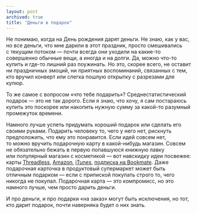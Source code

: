 ```yaml
---
layout: post
archived: true
title: "Деньги в подарок"
---
```


Не понимаю, когда на День рождения дарят деньги. Не знаю, как у вас, но все деньги, что мне дарили в этот праздник, просто смешивались с текущим потоком — почти всегда они уходили на какие-то совершенно обычные вещи, а иногда и на долги. Да, можно что-то купить и где-то лишний раз поужинать. Но это, скорее всего, не оставит ни праздничных эмоций, ни приятных воспоминаний, связанных с тем, кто вручил конверт или слегка пошлую открытку с разрезами для купюр.

То же самое с вопросом «что тебе подарить»? Среднестатистический подарок — это не так дорого. Если я знаю, что хочу, я сам постараюсь купить это поскорее или накопить нужную сумму за какой-то разумный промежуток времени.

Намного лучше успеть придумать хороший подарок или сделать его своими руками. Подарить человеку то, чего у него нет, рискнуть предположить, что ему это понравится. Если идей совсем нет, то можно вручить подарочную карту в какой-нибудь магазин. Совсем не обязательно бежать в первую попавшуюся книжную лавку или популярный магазин с косметикой — вот навскидку идеи посвежее: карты [Threadless](http://www.threadless.com/product/41/GiftCertificates), [Amazon](http://www.amazon.com/b?ie=UTF8&node=3063530011), [iTunes](http://store.apple.com/us/browse/home/giftcards), [подписка на Bookmate](http://www.bookmate.com/subscription). Даже подарочная карточка в продуктовый супермаркет может быть отличным подарком — если с припиской покупать строго то, чего никогда не покупал. Подарочная карта — это компромисс, но это намного лучше, чем просто дарить деньги.

И про деньги, и про подарки «на заказ» могут быть исключения, но тот, кто дарит подарок, почти наверняка будет о них знать.
